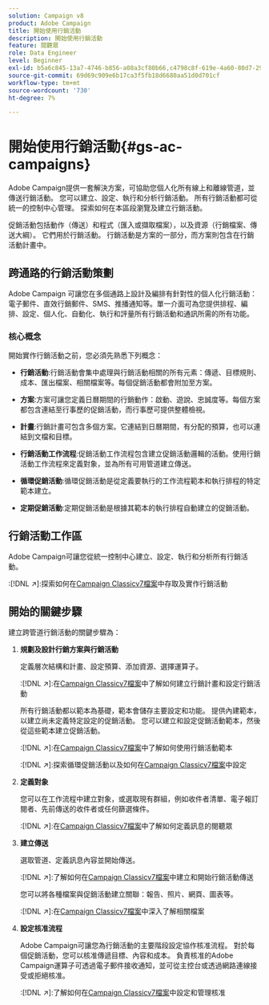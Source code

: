 ```yaml
---
solution: Campaign v8
product: Adobe Campaign
title: 開始使用行銷活動
description: 開始使用行銷活動
feature: 閱聽眾
role: Data Engineer
level: Beginner
exl-id: b5a6c845-13a7-4746-b856-a08a3cf80b66,c4798c8f-619e-4a60-80d7-29b9e4c61168
source-git-commit: 69d69c909e6b17ca3f5fb18d6680aa51d0d701cf
workflow-type: tm+mt
source-wordcount: '730'
ht-degree: 7%

---
```


# 開始使用行銷活動{#gs-ac-campaigns}

Adobe Campaign提供一套解決方案，可協助您個人化所有線上和離線管道，並傳送行銷活動。 您可以建立、設定、執行和分析行銷活動。 所有行銷活動都可從統一的控制中心管理。 探索如何在本區段瀏覽及建立行銷活動。

促銷活動包括動作（傳送）和程式（匯入或擷取檔案），以及資源（行銷檔案、傳送大綱）。 它們用於行銷活動。 行銷活動是方案的一部分，而方案則包含在行銷活動計畫中。

## 跨通路的行銷活動策劃

Adobe Campaign 可讓您在多個通路上設計及編排有針對性的個人化行銷活動：電子郵件、直效行銷郵件、SMS、推播通知等。單一介面可為您提供排程、編排、設定、個人化、自動化、執行和評量所有行銷活動和通訊所需的所有功能。

### 核心概念

開始實作行銷活動之前，您必須先熟悉下列概念：

* **行銷活動**:行銷活動會集中處理與行銷活動相關的所有元素：傳遞、目標規則、成本、匯出檔案、相關檔案等。每個促銷活動都會附加至方案。

* **方案**:方案可讓您定義日曆期間的行銷動作：啟動、遊說、忠誠度等。每個方案都包含連結至行事歷的促銷活動，而行事歷可提供整體檢視。

* **計畫**:行銷計畫可包含多個方案。它連結到日曆期間，有分配的預算，也可以連結到文檔和目標。

* **行銷活動工作流程**:促銷活動工作流程包含建立促銷活動邏輯的活動。使用行銷活動工作流程來定義對象，並為所有可用管道建立傳送。

* **循環促銷活動**:循環促銷活動是從定義要執行的工作流程範本和執行排程的特定範本建立。

* **定期促銷活動**:定期促銷活動是根據其範本的執行排程自動建立的促銷活動。

## 行銷活動工作區

Adobe Campaign可讓您從統一控制中心建立、設定、執行和分析所有行銷活動。

:[!DNL :arrow_upper_right:]:探索如何在[Campaign Classicv7檔案](https://experienceleague.adobe.com/docs/campaign-classic/using/orchestrating-campaigns/about-marketing-campaigns/accessing-marketing-campaigns.html?lang=en#orchestrating-campaigns)中存取及實作行銷活動


## 開始的關鍵步驟

建立跨管道行銷活動的關鍵步驟為：

1. **規劃及設計行銷方案與行銷活動**

   定義層次結構和計畫、設定預算、添加資源、選擇運算子。

   :[!DNL :arrow_upper_right:]:在[Campaign Classicv7檔案](https://experienceleague.adobe.com/docs/campaign-classic/using/orchestrating-campaigns/orchestrate-campaigns/setting-up-marketing-campaigns.html?lang=en#creating-plan-and-program-hierarchy)中了解如何建立行銷計畫和設定行銷活動

   所有行銷活動都以範本為基礎，範本會儲存主要設定和功能。 提供內建範本，以建立尚未定義特定設定的促銷活動。 您可以建立和設定促銷活動範本，然後從這些範本建立促銷活動。

   :[!DNL :arrow_upper_right:]:在[Campaign Classicv7檔案](https://experienceleague.adobe.com/docs/campaign-classic/using/orchestrating-campaigns/orchestrate-campaigns/marketing-campaign-templates.html?lang=en#orchestrating-campaigns)中了解如何使用行銷活動範本

   :[!DNL :arrow_upper_right:]:探索循環促銷活動以及如何在[Campaign Classicv7檔案](https://experienceleague.adobe.com/docs/campaign-classic/using/orchestrating-campaigns/orchestrate-campaigns/setting-up-marketing-campaigns.html?lang=en#recurring-and-periodic-campaigns)中設定

1. **定義對象**

   您可以在工作流程中建立對象，或選取現有群組，例如收件者清單、電子報訂閱者、先前傳送的收件者或任何篩選條件。

   :[!DNL :arrow_upper_right:]:在[Campaign Classicv7檔案](https://experienceleague.adobe.com/docs/campaign-classic/using/orchestrating-campaigns/orchestrate-campaigns/marketing-campaign-target.html?lang=en#orchestrating-campaigns)中了解如何定義訊息的閱聽眾

1. **建立傳送**

   選取管道、定義訊息內容並開始傳送。

   :[!DNL :arrow_upper_right:]:了解如何在[Campaign Classicv7檔案](https://experienceleague.adobe.com/docs/campaign-classic/using/orchestrating-campaigns/orchestrate-campaigns/marketing-campaign-deliveries.html?lang=en#creating-deliveries)中建立和開始行銷活動傳送

   您可以將各種檔案與促銷活動建立關聯：報告、照片、網頁、圖表等。

   :[!DNL :arrow_upper_right:]:在[Campaign Classicv7檔案](https://experienceleague.adobe.com/docs/campaign-classic/using/orchestrating-campaigns/orchestrate-campaigns/marketing-campaign-assets.html?lang=en#adding-documents)中深入了解相關檔案

1. **設定核准流程**

   Adobe Campaign可讓您為行銷活動的主要階段設定協作核准流程。 對於每個促銷活動，您可以核准傳遞目標、內容和成本。 負責核准的Adobe Campaign運算子可透過電子郵件接收通知，並可從主控台或透過網路連線接受或拒絕核准。

   :[!DNL :arrow_upper_right:]:了解如何在[Campaign Classicv7檔案](https://experienceleague.adobe.com/docs/campaign-classic/using/orchestrating-campaigns/orchestrate-campaigns/marketing-campaign-approval.html?lang=en#orchestrating-campaigns)中設定和管理核准

